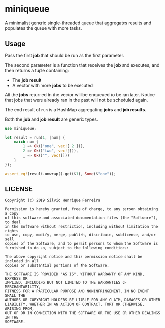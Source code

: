 # miniqueue

A minimalist generic single-threaded queue that aggregates results and populates the queue with more tasks.

## Usage

Pass the first **job** that should be run as the first parameter.

The second parameter is a function that receives the **job** and executes, and then returns a tuple containing:

 - The **job result**
 - A vector with more **jobs** to be executed

All the **jobs** returned in the vector will be enqueued to be ran later. Notice that jobs that were already ran in the past will not be scheduled again.

The end result of `run` is a HashMap aggregating **jobs** and **job results**.

Both the **job** and **job result** are generic types.

```rust
use miniqueue;

let result = run(1, |num| {
    match num {
        1 => Ok(("one", vec![ 2 ])),
        2 => Ok(("two", vec![])),
        _ => Ok(("", vec![]))
    }
});

assert_eq!(result.unwrap().get(&1), Some(&"one"));
```

## LICENSE

```
Copyright (c) 2019 Silvio Henrique Ferreira

Permission is hereby granted, free of charge, to any person obtaining a copy
of this software and associated documentation files (the "Software"), to deal
in the Software without restriction, including without limitation the rights
to use, copy, modify, merge, publish, distribute, sublicense, and/or sell
copies of the Software, and to permit persons to whom the Software is
furnished to do so, subject to the following conditions:

The above copyright notice and this permission notice shall be included in all
copies or substantial portions of the Software.

THE SOFTWARE IS PROVIDED "AS IS", WITHOUT WARRANTY OF ANY KIND, EXPRESS OR
IMPLIED, INCLUDING BUT NOT LIMITED TO THE WARRANTIES OF MERCHANTABILITY,
FITNESS FOR A PARTICULAR PURPOSE AND NONINFRINGEMENT. IN NO EVENT SHALL THE
AUTHORS OR COPYRIGHT HOLDERS BE LIABLE FOR ANY CLAIM, DAMAGES OR OTHER
LIABILITY, WHETHER IN AN ACTION OF CONTRACT, TORT OR OTHERWISE, ARISING FROM,
OUT OF OR IN CONNECTION WITH THE SOFTWARE OR THE USE OR OTHER DEALINGS IN THE
SOFTWARE.
```
